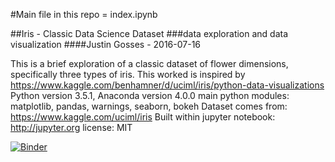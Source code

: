 #Main file in this repo = index.ipynb


##Iris - Classic Data Science Dataset
###data exploration and data visualization 
####Justin Gosses - 2016-07-16  

This is a brief exploration of a classic dataset of flower dimensions, specifically three types of iris.
This worked is inspired by https://www.kaggle.com/benhamner/d/uciml/iris/python-data-visualizations
Python version 3.5.1, Anaconda version 4.0.0 main python modules: matplotlib, pandas, warnings, seaborn, bokeh
Dataset comes from: https://www.kaggle.com/uciml/iris
Built within jupyter notebook: http://jupyter.org
license: MIT

[![Binder](http://mybinder.org/badge.svg)](http://mybinder.org:/repo/justingosses/iris_kaggle_practice)
